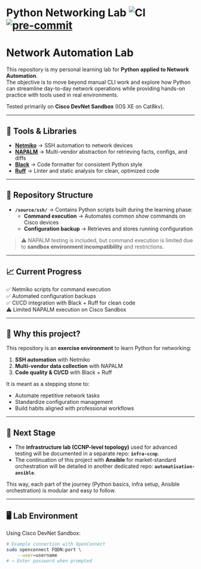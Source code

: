 # Python Networking Lab  ![CI](https://github.com/Mamat078/python-networking-lab/actions/workflows/ci.yml/badge.svg) [![pre-commit](https://img.shields.io/badge/pre--commit-enabled-brightgreen?logo=pre-commit&logoColor=white)](https://github.com/pre-commit/pre-commit)
# Network Automation Lab

This repository is my personal learning lab for **Python applied to Network Automation**.  
The objective is to move beyond manual CLI work and explore how Python can streamline day-to-day network operations while providing hands-on practice with tools used in real environments.  

Tested primarily on **Cisco DevNet Sandbox** (IOS XE on Cat8kv).  

---

## 🔧 Tools & Libraries

- **[Netmiko](https://github.com/ktbyers/netmiko)** → SSH automation to network devices  
- **[NAPALM](https://napalm.readthedocs.io/)** → Multi-vendor abstraction for retrieving facts, configs, and diffs  
- **[Black](https://black.readthedocs.io/)** → Code formatter for consistent Python style  
- **[Ruff](https://docs.astral.sh/ruff/)** → Linter and static analysis for clean, optimized code  

---

## 📂 Repository Structure

- **`/source/ssh/`** → Contains Python scripts built during the learning phase:  
  - **Command execution** → Automates common *show* commands on Cisco devices  
  - **Configuration backup** → Retrieves and stores running configuration  

> ⚠️ NAPALM testing is included, but command execution is limited due to **sandbox environment incompatibility** and restrictions.  

---

## 📈 Current Progress

✅ Netmiko scripts for command execution  
✅ Automated configuration backups  
✅ CI/CD integration with Black + Ruff for clean code  
⚠️ Limited NAPALM execution on Cisco Sandbox  

---

## 🧪 Why this project?

This repository is an **exercise environment** to learn Python for networking:  

1. **SSH automation** with Netmiko  
2. **Multi-vendor data collection** with NAPALM  
3. **Code quality & CI/CD** with Black + Ruff  

It is meant as a stepping stone to:  
- Automate repetitive network tasks  
- Standardize configuration management  
- Build habits aligned with professional workflows  

---

## 🚀 Next Stage

- The **infrastructure lab (CCNP-level topology)** used for advanced testing will be documented in a separate repo: **`infra-ccnp`**.  
- The continuation of this project with **Ansible** for market-standard orchestration will be detailed in another dedicated repo: **`automatisation-ansible`**.  

This way, each part of the journey (Python basics, infra setup, Ansible orchestration) is modular and easy to follow.  

---

## 🖥️ Lab Environment

Using Cisco DevNet Sandbox:  

```bash
# Example connection with OpenConnect
sudo openconnect FQDN:port \
    --user=username
# → Enter password when prompted
